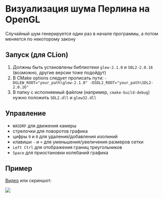 # Визуализация шума Перлина на OpenGL

Случайный шум генерируется один раз в начале программы, а потом меняется по некоторому закону

## Запуск (для CLion)

1. Должны быть установлены библиотеки `glew-2.1.0` и `SDL2-2.0.16` (возможно, другие версии тоже подойдут)
2. В CMake options следует прописать пути: `-DGLEW_ROOT="your_path\glew-2.1.0" -DSDL2_ROOT="your_path\SDL2-2.0.16"`
3. В папку с исполняемый файлом (например, `cmake-build-debug`) нужно положить `SDL2.dll` и `glew32.dll`

## Управление

- `WASDRF` для движения камеры
- стрелочки для поворотов графика
- цифры `9` и `0` для удаления/добавления изолиний
- клавиши `-` и `+` для уменьшения/увеличения размеров сетки
- `Left Ctrl` для отображения границ треугольников
- `Space` для приостановки колебаний графика

## Пример

[Видео](https://disk.yandex.ru/i/fmZALQZ50pcMyg) или скриншот:

<img src="https://i.ibb.co/dLq8XDJ/image.png">
